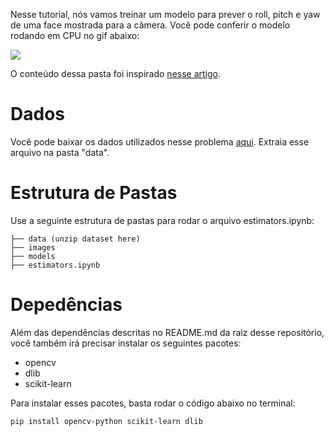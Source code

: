 Nesse tutorial, nós vamos treinar um modelo para prever o roll, pitch e yaw de uma face mostrada para a câmera. Você pode conferir o modelo rodando em CPU no gif abaixo:

![](https://media.giphy.com/media/pPhEG3Grfxh4z2Hk6I/giphy.gif)

O conteúdo dessa pasta foi inspirado [nesse artigo](https://medium.com/@arnaldog12/face-pose-estimation-with-deep-learning-eebd0e62dbaf).

# Dados

Você pode baixar os dados utilizados nesse problema [aqui](https://drive.google.com/file/d/1e4GHFBYgx4wfcrdUjf7O4anhhVgu9Iz6/view?usp=sharing). Extraia esse arquivo na pasta "data".

# Estrutura de Pastas

Use a seguinte estrutura de pastas para rodar o arquivo estimators.ipynb:

```
├── data (unzip dataset here)
├── images
├── models
├── estimators.ipynb
```

# Depedências

Além das dependências descritas no README.md da raiz desse repositório, você também irá precisar instalar os seguintes pacotes:

- opencv
- dlib
- scikit-learn

Para instalar esses pacotes, basta rodar o código abaixo no terminal:

```
pip install opencv-python scikit-learn dlib
```
